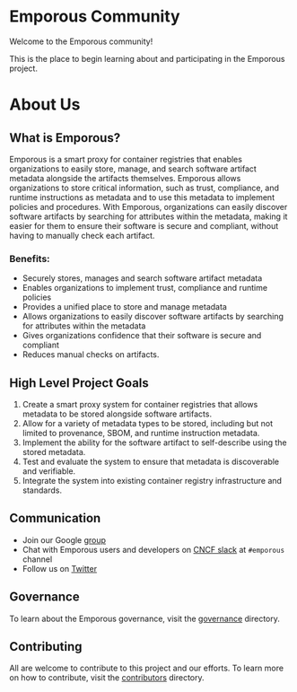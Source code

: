 # Emporous Community 

Welcome to the Emporous community!

This is the place to begin learning about and participating in the Emporous project.

# About Us

## What is Emporous?

Emporous is a smart proxy for container registries that enables organizations to easily store, manage, and search software artifact metadata alongside the artifacts themselves. Emporous allows organizations to store critical information, such as trust, compliance, and runtime instructions as metadata and to use this metadata to implement policies and procedures. With Emporous, organizations can easily discover software artifacts by searching for attributes within the metadata, making it easier for them to ensure their software is secure and compliant, without having to manually check each artifact.

### Benefits:

- Securely stores, manages and search software artifact metadata
- Enables organizations to implement trust, compliance and runtime policies
- Provides a unified place to store and manage metadata
- Allows organizations to easily discover software artifacts by searching for attributes within the metadata
- Gives organizations confidence that their software is secure and compliant
- Reduces manual checks on artifacts.

## High Level Project Goals

1. Create a smart proxy system for container registries that allows metadata to be stored alongside software artifacts.
2. Allow for a variety of metadata types to be stored, including but not limited to provenance, SBOM, and runtime instruction metadata.
3. Implement the ability for the software artifact to self-describe using the stored metadata.
4. Test and evaluate the system to ensure that metadata is discoverable and verifiable.
5. Integrate the system into existing container registry infrastructure and standards.

## Communication

- Join our Google [group](https://groups.google.com/g/emporous)
- Chat with Emporous users and developers on [CNCF slack](https://slack.cncf.io/) at `#emporous` channel
- Follow us on [Twitter](https://twitter.com/Emporous)

## Governance

To learn about the Emporous governance, visit the [governance](governance) directory.

## Contributing

All are welcome to contribute to this project and our efforts.
To learn more on how to contribute, visit the [contributors](contributors) directory.




